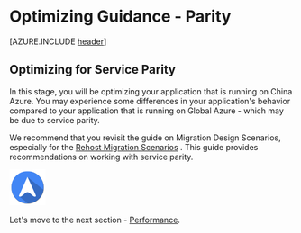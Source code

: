 <properties
	pageTitle="Global Customer Playbook optimizing-guidance-parity "
	description="Global Customer Playbook optimizing-guidance-parity"
	services="global-customer-playbook"
	documentationCenter=""
	authors="jtong"
	manager="edwinc"
	editor=""
	tags="global-customer-playbook"/>

<tags
	ms.service="migration-lifecycle-optimizing"
	ms.workload=""
	ms.tgt_pltfrm=""
	ms.devlang="na"
	ms.topic="article"
	ms.date="11/21/2016"
	wacn.date="11/21/2016"
	wacn.lang="en"
	ms.author="jtong"/>


# Optimizing Guidance - Parity

[AZURE.INCLUDE [header](../../../includes/optimizing-guidance.md)]


## Optimizing for Service Parity

In this stage, you will be optimizing your application that is running on China Azure. You may experience some differences in your application's behavior compared to your application that is running on Global Azure - which may be due to service parity.

We recommend that you revisit the guide on Migration Design Scenarios, especially for the [Rehost Migration Scenarios](/solutions/global-customer/planning/guidance/rehost-migration/) . This guide provides recommendations on working with service parity.
 
![navigation](../../media/navigation.png)

Let's move to the next section - [Performance](/solutions/global-customer/optimizing/guidance/performance/).
